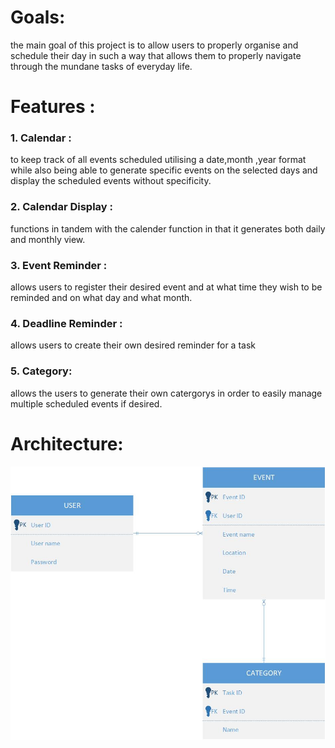 # Goals:
the main goal of this project is to allow users to properly organise and schedule their day in such a way that allows them to properly navigate through the mundane tasks of everyday life.
# Features :
  ### 1. Calendar :
  to keep track of all events scheduled utilising a date,month ,year format while also being able to generate specific events on the selected days and display the scheduled events without specificity.
  ### 2. Calendar Display :
  functions in tandem with the calender function in that it generates both daily and monthly view.
  ### 3. Event Reminder :
  allows users to register their desired event and at what time they wish to be reminded and on what day and what month.
  ### 4. Deadline Reminder :
  allows users to create their own desired reminder for a task
  ### 5. Category:
  allows the users to generate their own catergorys in order to easily manage multiple scheduled events if desired.
# Architecture:
![Architecture](../src/img/Architecture.jpg)
